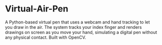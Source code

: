 # Virtual-Air-Pen
A Python-based virtual pen that uses a webcam and hand tracking to let you draw in the air. The system tracks your index finger and renders drawings on screen as you move your hand, simulating a digital pen without any physical contact. Built with OpenCV.
